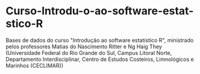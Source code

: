 # Curso-Introdu-o-ao-software-estat-stico-R
Bases de dados do curso "Introdução ao software estatístico R", ministrado pelos professores Matias do Nascimento Ritter e Ng Haig They (Universidade Federal do Rio Grande do Sul, Campus Litoral Norte, Departamento Interdisciplinar, Centro de Estudos Costeiros, Limnológicos e Marinhos (CECLIMAR))
